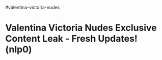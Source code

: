 #valentina-victoria-nudes
# Valentina Victoria Nudes Exclusive Content Leak - Fresh Updates! (nlp0)
